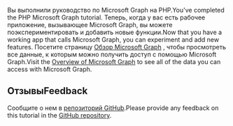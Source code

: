<!-- markdownlint-disable MD002 MD041 -->

<span data-ttu-id="52a60-101">Вы выполнили руководство по Microsoft Graph на PHP.</span><span class="sxs-lookup"><span data-stu-id="52a60-101">You've completed the PHP Microsoft Graph tutorial.</span></span> <span data-ttu-id="52a60-102">Теперь, когда у вас есть рабочее приложение, вызывающее Microsoft Graph, вы можете поэкспериментировать и добавить новые функции.</span><span class="sxs-lookup"><span data-stu-id="52a60-102">Now that you have a working app that calls Microsoft Graph, you can experiment and add new features.</span></span> <span data-ttu-id="52a60-103">Посетите страницу [Обзор Microsoft Graph](/graph/overview) , чтобы просмотреть все данные, к которым можно получить доступ с помощью Microsoft Graph.</span><span class="sxs-lookup"><span data-stu-id="52a60-103">Visit the [Overview of Microsoft Graph](/graph/overview) to see all of the data you can access with Microsoft Graph.</span></span>

## <a name="feedback"></a><span data-ttu-id="52a60-104">Отзывы</span><span class="sxs-lookup"><span data-stu-id="52a60-104">Feedback</span></span>

<span data-ttu-id="52a60-105">Сообщите о нем в [репозиторий GitHub](https://github.com/microsoftgraph/msgraph-training-phpapp).</span><span class="sxs-lookup"><span data-stu-id="52a60-105">Please provide any feedback on this tutorial in the [GitHub repository](https://github.com/microsoftgraph/msgraph-training-phpapp).</span></span>
